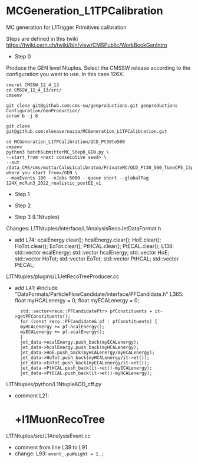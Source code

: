 # MCGeneration_L1TPCalibration
MC generation for L1Trigger Primitives calibration

Steps are defined in this twiki
https://twiki.cern.ch/twiki/bin/view/CMSPublic/WorkBookGenIntro

- Step 0

Produce the GEN level Ntuples.
Select the CMSSW release according to the configuration you want to use. In this case 126X.

    cmsrel CMSSW_12_4_13
    cd CMSSW_12_4_13/src/
    cmsenv

    git clone git@github.com:cms-sw/genproductions.git genproductions Configuration/GenProduction/
    scram b -j 8

    git clone git@github.com:elenavernazza/MCGeneration_L1TPCalibration.git

    cd MCGeneration_L1TPCalibration/QCD_Pt30to500
    cmsenv
    python3 batchSubmitterMC_Step0_GEN.py \
    --start_from <next consecutive seed> \
    --out /data_CMS/cms/motta/CaloL1calibraton/PrivateMC/QCD_Pt30_500_TuneCP5_13p6TeV_124X_<add where you start from>/GEN \
    --maxEvents 100 --nJobs 5000 --queue short --globalTag 124X_mcRun3_2022_realistic_postEE_v1

- Step 1

- Step 2

- Step 3 (L1Ntuples)

Changes:
L1TNtuples/interface/L1AnalysisRecoJetDataFormat.h
- add
    L74:
        ecalEnergy.clear();
        hcalEnergy.clear();
        HoE.clear();
        HoTot.clear();
        EoTot.clear();
        PtHCAL.clear();
        PtECAL.clear();
    L138:
        std::vector<float> ecalEnergy;
        std::vector<float> hcalEnergy;
        std::vector<float> HoE;
        std::vector<float> HoTot;
        std::vector<float> EoTot;
        std::vector<float> PtHCAL;
        std::vector<float> PtECAL;

L1TNtuples/plugins/L1JetRecoTreeProducer.cc
- add
    L41:
        #include "DataFormats/ParticleFlowCandidate/interface/PFCandidate.h"
    L365:
        float myHCALenergy = 0;
        float myECALenergy = 0;
        
        std::vector<reco::PFCandidatePtr> pfConstituents = it->getPFConstituents();
        for (const reco::PFCandidate& pf : pfConstituents) {
        myHCALenergy += pf.hcalEnergy();
        myECALenergy += pf.ecalEnergy();
        }
        jet_data->ecalEnergy.push_back(myECALenergy);
        jet_data->hcalEnergy.push_back(myHCALenergy);
        jet_data->HoE.push_back(myHCALenergy/myECALenergy);
        jet_data->HoTot.push_back(myHCALenergy/it->et());
        jet_data->EoTot.push_back(myECALenergy/it->et());
        jet_data->PtHCAL.push_back(it->et()-myECALenergy);
        jet_data->PtECAL.push_back(it->et()-myHCALenergy);

L1TNtuples/python/L1NtupleAOD_cff.py
- comment
    L21:
    # +l1MuonRecoTree

L1TNtuples/src/L1AnalysisEvent.cc
- comment from line L39 to L91
- change:
    L93:
    `event_.puWeight = 1.;`